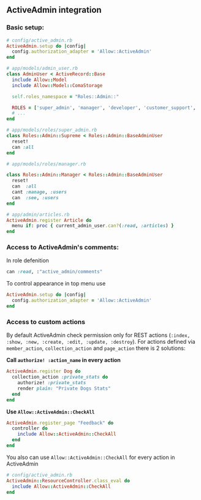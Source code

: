 ## ActiveAdmin integration

### Basic setup:

```ruby
# config/active_admin.rb
ActiveAdmin.setup do |config|
  config.authorization_adapter = 'Allow::ActiveAdmin'
end

# app/models/admin_user.rb
class AdminUser < ActiveRecord::Base
  include Allow::Model
  include Allow::Model::ComaStorage

  self.roles_namespace = "Roles::Admin::"

  ROLES = ['super_admin', 'manager', 'developer', 'customer_support', 'finance']
  # ...
end

# app/models/roles/super_admin.rb
class Roles::Admin::Supreme < Roles::Admin::BaseAdminUser
  reset!
  can :all
end

# app/models/roles/manager.rb

class Roles::Admin::Manager < Roles::Admin::BaseAdminUser
  reset!
  can  :all
  cant :manage, :users
  can  :see, :users
end

# app/admin/articles.rb
ActiveAdmin.register Article do
  menu if: proc { current_admin_user.can?(:read, :articles) }
end
```

### Access to ActiveAdmin's comments:

In role defenition
```ruby
can :read, :"active_admin/comments"
```

To control appearance in top menu use

```ruby
ActiveAdmin.setup do |config|
  config.authorization_adapter = 'Allow::ActiveAdmin'
end
```

### Access to custom actions

By default ActiveAdmin check permission only for REST actions (`:index, :show, :new, :create, :edit, :update, :destroy`).
For actions defined via `member_action`, `collection_action` and `page_action` there is 2 solutions:

**Call `authorize! :action_name` in every action**

```ruby
ActiveAdmin.register Dog do
  collection_action :private_stats do
    authorize! :private_stats
    render plain: "Private Dogs Stats"
  end
end
```

**Use `Allow::ActiveAdmin::CheckAll`**

```ruby
ActiveAdmin.register_page "Feedback" do
  controller do
    include Allow::ActiveAdmin::CheckAll
  end
end
```

You also can use `Allow::ActiveAdmin::CheckAll` for every action in ActiveAdmin

```ruby
# config/active_admin.rb
ActiveAdmin::ResourceController.class_eval do
  include Allow::ActiveAdmin::CheckAll
end
```
